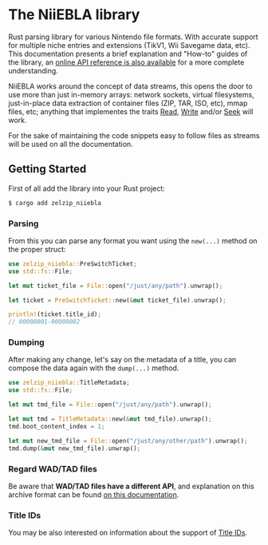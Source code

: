 # The NiiEBLA library

Rust parsing library for various Nintendo file formats. With accurate support for multiple niche entries and extensions (TikV1, Wii Savegame data, etc). This documentation presents a brief explanation and "How-to" guides of the library, an [online API reference is also available](https://docs.rs/zelzip_niiebla) for a more complete understanding.

NiiEBLA works around the concept of data streams, this opens the door to use more than just in-memory arrays: network sockets, virtual filesystems, just-in-place data extraction of container files (ZIP, TAR, ISO, etc), mmap files, etc; anything that implementes the traits [Read](https://doc.rust-lang.org/stable/std/io/trait.Read.html), [Write](https://doc.rust-lang.org/stable/std/io/trait.Write.html) and/or [Seek](https://doc.rust-lang.org/stable/std/io/trait.Seek.html) will work.

For the sake of maintaining the code snippets easy to follow files as streams will be used on all the documentation.

## Getting Started
First of all add the library into your Rust project:
```sh
$ cargo add zelzip_niiebla
```

### Parsing
From this you can parse any format you want using the `new(...)` method on the proper struct:
```rust
use zelzip_niiebla::PreSwitchTicket;
use std::fs::File;

let mut ticket_file = File::open("/just/any/path").unwrap();

let ticket = PreSwitchTicket::new(&mut ticket_file).unwrap();

println!(ticket.title_id);
// 00000001-00000002
```

### Dumping
After making any change, let's say on the metadata of a title, you can compose the data again with the `dump(...)` method.

```rust
use zelzip_niiebla::TitleMetadata;
use std::fs::File;

let mut tmd_file = File::open("/just/any/path").unwrap();

let mut tmd = TitleMetadata::new(&mut tmd_file).unwrap();
tmd.boot_content_index = 1;

let mut new_tmd_file = File::open("/just/any/other/path").unwrap();
tmd.dump(&mut new_tmd_file).unwrap();
```

### Regard WAD/TAD files
Be aware that **WAD/TAD files have a different API**, and explanation on this archive format can be found [on this documentation](./wad).

### Title IDs
You may be also interested on information about the support of [Title IDs](./title_ids).
